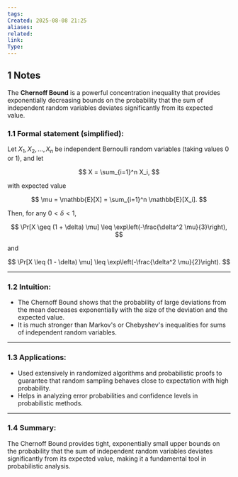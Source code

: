 ```yaml
---
tags: 
Created: 2025-08-08 21:25
aliases: 
related: 
link: 
Type:
---
```

## 1 Notes

The **Chernoff Bound** is a powerful concentration inequality that provides exponentially decreasing bounds on the probability that the sum of independent random variables deviates significantly from its expected value.

### 1.1 Formal statement (simplified):

Let $X_1, X_2, \ldots, X_n$ be independent Bernoulli random variables (taking values 0 or 1), and let

$$
X = \sum_{i=1}^n X_i,
$$

with expected value

$$
\mu = \mathbb{E}[X] = \sum_{i=1}^n \mathbb{E}[X_i].
$$

Then, for any $0 < \delta < 1$,

$$
\Pr[X \geq (1 + \delta) \mu] \leq \exp\left(-\frac{\delta^2 \mu}{3}\right),
$$

and

$$
\Pr[X \leq (1 - \delta) \mu] \leq \exp\left(-\frac{\delta^2 \mu}{2}\right).
$$

---

### 1.2 Intuition:

- The Chernoff Bound shows that the probability of large deviations from the mean decreases exponentially with the size of the deviation and the expected value.
- It is much stronger than Markov's or Chebyshev's inequalities for sums of independent random variables.

---

### 1.3 Applications:

- Used extensively in randomized algorithms and probabilistic proofs to guarantee that random sampling behaves close to expectation with high probability.
- Helps in analyzing error probabilities and confidence levels in probabilistic methods.

---

### 1.4 Summary:

The Chernoff Bound provides tight, exponentially small upper bounds on the probability that the sum of independent random variables deviates significantly from its expected value, making it a fundamental tool in probabilistic analysis.